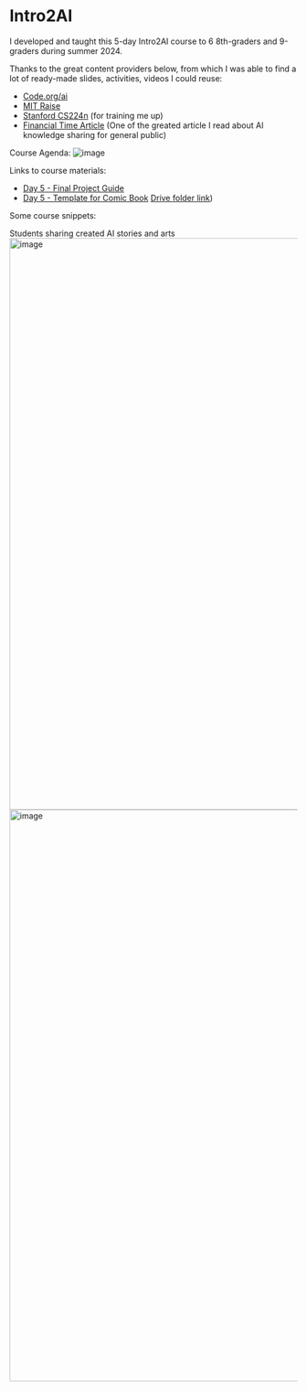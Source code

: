 # Intro2AI

I developed and taught this 5-day Intro2AI course to 6 8th-graders and 9-graders during summer 2024.

Thanks to the great content providers below, from which I was able to find a lot of ready-made slides, activities, videos I could reuse:
- [Code.org/ai](https://code.org/ai)
- [MIT Raise](https://raise.mit.edu/daily/whatisai) 
- [Stanford CS224n](https://web.stanford.edu/class/cs224n/) (for training me up)
- [Financial Time Article](https://ig.ft.com/ai-animals/) (One of the greated article I read about AI knowledge sharing for general public)

Course Agenda:
![image](https://github.com/user-attachments/assets/90be8dde-7b56-4013-b13c-44d0b730d5f0)

Links to course materials:
- [Day 5 - Final Project Guide](https://docs.google.com/presentation/d/1VouffP7RvMvsSXsSgsXLvn4SDAZSOCvs3vejR2neWAg/edit#slide=id.g2787b7136a9_0_0)  
- [Day 5 - Template for Comic Book](https://docs.google.com/presentation/d/1GOhQ6mP6NN_MHkbWNIuoes3zmXQ98xtQ8cyJEiAcA44/edit?usp=sharing)
[Drive folder link](https://drive.google.com/drive/folders/1JvSsd_bRspjCxtTWVkUIB8PRJcTjOpAL))


Some course snippets:

Students sharing created AI stories and arts
<img width="1000" alt="image" src="https://github.com/user-attachments/assets/c4ed8399-a7ba-4e20-891b-d2913a0a2595">
<img width="1000" alt="image" src="https://github.com/user-attachments/assets/3ca79ee4-d0eb-42a2-92cd-969e0ad64fc6">
